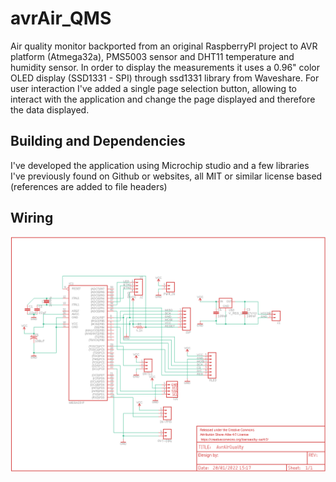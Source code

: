 # avrAir_QMS

Air quality monitor backported from an original RaspberryPI project to AVR platform (Atmega32a), PMS5003 sensor and DHT11 temperature and humidity sensor.
In order to display the measurements it uses a 0.96" color OLED display (SSD1331 - SPI) through ssd1331 library from Waveshare.
For user interaction I've added a single page selection button, allowing to interact with the application and change the page displayed and therefore the data displayed.

## Building and Dependencies
I've developed the application using Microchip studio and a few libraries I've previously found on Github or websites, all MIT or similar license based (references are added to file headers) 
## Wiring
![Circuit](schematics_AvrAir_QMS.png)
